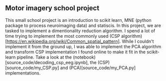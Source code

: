 ## Motor imagery school project
This small school project is an introduction to scikit learn, MNE (python package to process neuroimaging data) and statiscis.
In this project, we are tasked to implement a dimentionality reduction algorithm.
I spend a lot of time trying to implement the most commonly used (CSP algorithm)[https://en.wikipedia.org/wiki/Common_spatial_pattern].
While I couldn't implement it from the ground up, I was able to implement the PCA algorithm and transform CSP implementation I found online to make it fit in the scikit-learn pipeline.
Take a look at the (notebook)[source_code/decoding_csp_eeg.ipynb], the (CSP)[source_code/my_CSP.py] and (PCA)[source_code/my_PCA.py] implementations.
